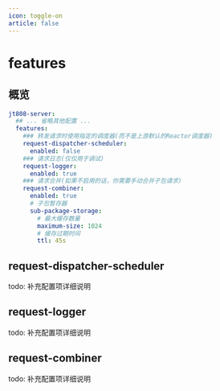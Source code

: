 ```yaml
---
icon: toggle-on
article: false
---
```


# features

## 概览

```yaml {3}
jt808-server:
  ## ... 省略其他配置 ...
  features:
    ### 转发请求时使用指定的调度器(而不是上游默认的Reactor调度器)
    request-dispatcher-scheduler:
      enabled: false
    ### 请求日志(仅仅用于调试)
    request-logger:
      enabled: true
    ### 请求合并(如果不启用的话，你需要手动合并子包请求)
    request-combiner:
      enabled: true
      # 子包暂存器
      sub-package-storage:
        # 最大缓存数量
        maximum-size: 1024
        # 缓存过期时间
        ttl: 45s
```

## request-dispatcher-scheduler

todo: 补充配置项详细说明

## request-logger

todo: 补充配置项详细说明

## request-combiner

todo: 补充配置项详细说明
